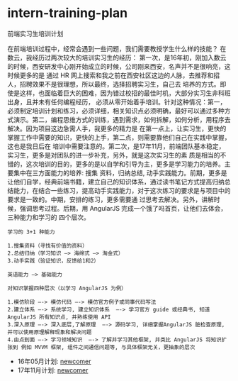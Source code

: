# intern-training-plan
前端实习生培训计划

在前端培训过程中，经常会遇到一些问题，我们需要教授学生什么样的技能？ 在数云，我经历过两次较大的培训实习生的经历：
第一次，是16年初，刚加入数云的时候，西安研发中心刚开始成立的时候，公司刚来西安，名声并不是很响亮，这时候更多的是
通过 HR 网上搜索和我之前在西安社区这边的人脉，去推荐和招人，招聘效果不是很理想，所以最终，选择招聘实习生，自己去
培养的方式。即使是这样，也面临着巨大的困难，因为错过校招的最佳时机，大部分实习生非科班出身，且并未有任何编程经历，
必须从零开始着手培训。针对这种情况：第一，必须制定培训计划和练习，必须详细，相关知识点必须明确，最好可以通过多种方
式演示。第二，编程思维方式的训练，遇到需求，如何拆解，如何分析，用程序去解决。因为项目这边急需人手，我更多的精力是
在第一点上，让实习生，更快的掌握工作中需要的知识，更快的上手，第二点，则需要靠他们自己在实践中掌握，这也是我日后在
培训中需要注意的。第二次，是17年11月，前端团队基本稳定，实习生，更多是对团队的进一步补充，另外，就是这次实习生的素
质是相当的不错的，这次培训的目的，更多的是以自学和引导为主，更多是学习能力的培养。主要集中在三方面能力的培养: 搜集
资料，归纳总结, 动手实践能力。前期，更多是让他们自学，经典前端书籍，建立自己的知识体系，通过读书笔记方式提高归纳总
结能力，在结合一些练习，提高动手实践能力，对于这次练习的要求是与项目中的要求是一致的。中期，安排的练习，更多需要通
过思考去解决。另外，讲解时候，强调思考过程。后期，用 AngularJS 完成一个饿了吗首页，让他们去体会，三种能力和学习的
四个层次。


```shell
学习的 3+1 种能力

1.搜集资料（寻找有价值的资料） 
2.总结归纳（学习知识 —> 海绵式 —> 淘金式） 
3.动手实践（验证知识，反馈给1和2）
```

```shell
英语能力 —> 基础能力
```

```
对知识掌握四种层次（以学习 AngularJS 为例） 

1.模仿阶段 —-> 模仿代码 —-> 模仿官方例子或同事代码写法 
2.建立体系 —-> 系统学习, 建立知识体系  —-> 学习官方 guide 或经典书, 知道 AngularJS 所有知识点, 并熟练使用 API 
3.深入原理 —-> 深入底层,了解原理  —-> 源码学习, 详细掌握AngularJS 脏检查原理, 并可以使用原理解释现象和解决问题
4.由点到面 —-> 学习领域知识  —-> 了解并学习其他框架, 并类比 AngularJS 将知识扩张到 例如 MVVM 框架, 组件之间通信问题等, 与具体框架无关，更抽象的层次
```

- 16年05月计划: [newcomer](https://github.com/ShuyunXIANFESchool/newcomer)
- 17年11月计划: [newcomer](https://github.com/hjzheng/intern-training-plan/blob/master/%E5%AE%9E%E4%B9%A0%E7%94%9F%E8%83%BD%E5%8A%9B%E5%9F%B9%E8%AE%AD.numbers)
